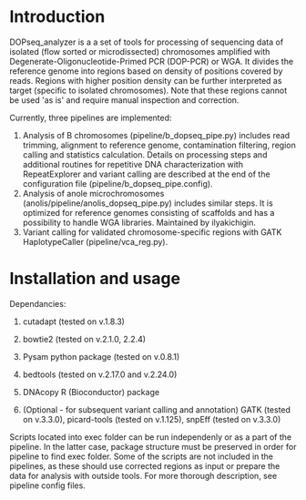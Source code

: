 # Introduction

DOPseq_analyzer is a a set of tools for processing of sequencing data of isolated (flow sorted or microdissected) chromosomes amplified with Degenerate-Oligonucleotide-Primed PCR (DOP-PCR) or WGA. It divides the reference genome into regions based on density of positions covered by reads. Regions with higher position density can be further interpreted as target (specific to isolated chromosomes). Note that these regions cannot be used 'as is' and require manual inspection and correction. 

Currently, three pipelines are implemented: 

1. Analysis of B chromosomes (pipeline/b_dopseq_pipe.py) includes read trimming, alignment to reference genome, contamination filtering, region calling and statistics calculation. Details on processing steps and additional routines for repetitive DNA characterization with RepeatExplorer and variant calling are described at the end of the configuration file (pipeline/b_dopseq_pipe.config).
2. Analysis of anole microchromosomes (anolis/pipeline/anolis_dopseq_pipe.py) includes similar steps. It is optimized for reference genomes consisting of scaffolds and has a possibility to handle WGA libraries. Maintained by ilyakichigin.
3. Variant calling for validated chromosome-specific regions with GATK HaplotypeCaller (pipeline/vca_reg.py).

# Installation and usage

Dependancies:

1. cutadapt (tested on v.1.8.3)

2. bowtie2 (tested on v.2.1.0, 2.2.4)

3. Pysam python package (tested on v.0.8.1)

4. bedtools (tested on v.2.17.0 and v.2.24.0)

5. DNAcopy R (Bioconductor) package 

6. (Optional - for subsequent variant calling and annotation) GATK (tested on v.3.3.0), picard-tools (tested on v.1.125), snpEff (tested on v.3.3.0)

Scripts located into exec folder can be run independenly or as a part of the pipeline. In the latter case, package structure must be preserved in order for pipeline to find exec folder. Some of the scripts are not included in the pipelines, as these should use corrected regions as input or prepare the data for analysis with outside tools. For more thorough description, see pipeline config files.
